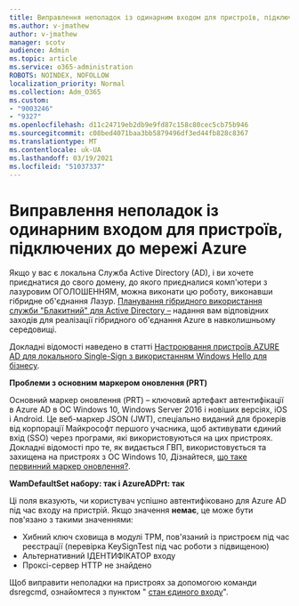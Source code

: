 ```yaml
---
title: Виправлення неполадок із одинарним входом для пристроїв, підключених до мережі Azure
ms.author: v-jmathew
author: v-jmathew
manager: scotv
audience: Admin
ms.topic: article
ms.service: o365-administration
ROBOTS: NOINDEX, NOFOLLOW
localization_priority: Normal
ms.collection: Adm_O365
ms.custom:
- "9003246"
- "9327"
ms.openlocfilehash: d11c24719eb2db9e9fd87c158c80cec5cb75b946
ms.sourcegitcommit: c08bed4071baa3bb5879496df3ed44fb828c8367
ms.translationtype: MT
ms.contentlocale: uk-UA
ms.lasthandoff: 03/19/2021
ms.locfileid: "51037337"
---
```

# <a name="troubleshoot-single-sign-on-for-azure-ad-joined-devices"></a>Виправлення неполадок із одинарним входом для пристроїв, підключених до мережі Azure

Якщо у вас є локальна Служба Active Directory (AD), і ви хочете приєднатися до свого домену, до якого приєдналися комп'ютери з лазуровим ОГОЛОШЕННЯМ, можна виконати цю роботу, виконавши гібридне об'єднання Лазур. [Планування гібридного використання служби "Блакитний" для Active Directory –](https://docs.microsoft.com/azure/active-directory/devices/hybrid-azuread-join-plan) надання вам відповідних заходів для реалізації гібридного об'єднання Azure в навколишньому середовищі.

Докладні відомості наведено в статті [Настроювання пристроїв AZURE AD для локального Single-Sign з використанням Windows Hello для бізнесу](https://docs.microsoft.com/windows/security/identity-protection/hello-for-business/hello-hybrid-aadj-sso-base).

**Проблеми з основним маркером оновлення (PRT)**

Основний маркер оновлення (PRT) – ключовий артефакт автентифікації в Azure AD в ОС Windows 10, Windows Server 2016 і новіших версіях, iOS і Android. Це веб-маркер JSON (JWT), спеціально виданий для брокерів від корпорації Майкрософт першого учасника, щоб активувати єдиний вхід (SSO) через програми, які використовуються на цих пристроях. Докладні відомості про те, як видається ГВП, використовується та захищена на пристроях з ОС Windows 10, Дізнайтеся, [що таке первинний маркер оновлення?](https://docs.microsoft.com/azure/active-directory/devices/concept-primary-refresh-token).

**WamDefaultSet набору: так і AzureADPrt: так**

Ці поля вказують, чи користувач успішно автентифіковано для Azure AD під час входу на пристрій. Якщо значення **немає**, це може бути пов'язано з такими значеннями:

- Хибний ключ сховища в модулі TPM, пов'язаний із пристроєм під час реєстрації (перевірка KeySignTest під час роботи з підвищеною)
- Альтернативний ІДЕНТИФІКАТОР входу
- Проксі-сервер HTTP не знайдено

Щоб виправити неполадки на пристроях за допомогою команди dsregcmd, ознайомтеся з пунктом " [стан єдиного входу](https://docs.microsoft.com/azure/active-directory/devices/troubleshoot-device-dsregcmd#sso-state)".
